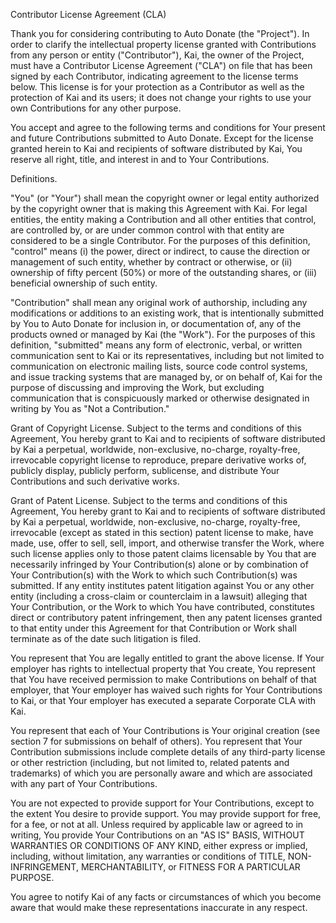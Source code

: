Contributor License Agreement (CLA)

Thank you for considering contributing to Auto Donate (the "Project"). In order to clarify the intellectual property license granted with Contributions from any person or entity ("Contributor"), Kai, the owner of the Project, must have a Contributor License Agreement ("CLA") on file that has been signed by each Contributor, indicating agreement to the license terms below. This license is for your protection as a Contributor as well as the protection of Kai and its users; it does not change your rights to use your own Contributions for any other purpose.

You accept and agree to the following terms and conditions for Your present and future Contributions submitted to Auto Donate. Except for the license granted herein to Kai and recipients of software distributed by Kai, You reserve all right, title, and interest in and to Your Contributions.

Definitions.

"You" (or "Your") shall mean the copyright owner or legal entity authorized by the copyright owner that is making this Agreement with Kai. For legal entities, the entity making a Contribution and all other entities that control, are controlled by, or are under common control with that entity are considered to be a single Contributor. For the purposes of this definition, "control" means (i) the power, direct or indirect, to cause the direction or management of such entity, whether by contract or otherwise, or (ii) ownership of fifty percent (50%) or more of the outstanding shares, or (iii) beneficial ownership of such entity.

"Contribution" shall mean any original work of authorship, including any modifications or additions to an existing work, that is intentionally submitted by You to Auto Donate for inclusion in, or documentation of, any of the products owned or managed by Kai (the "Work"). For the purposes of this definition, "submitted" means any form of electronic, verbal, or written communication sent to Kai or its representatives, including but not limited to communication on electronic mailing lists, source code control systems, and issue tracking systems that are managed by, or on behalf of, Kai for the purpose of discussing and improving the Work, but excluding communication that is conspicuously marked or otherwise designated in writing by You as "Not a Contribution."

Grant of Copyright License. Subject to the terms and conditions of this Agreement, You hereby grant to Kai and to recipients of software distributed by Kai a perpetual, worldwide, non-exclusive, no-charge, royalty-free, irrevocable copyright license to reproduce, prepare derivative works of, publicly display, publicly perform, sublicense, and distribute Your Contributions and such derivative works.

Grant of Patent License. Subject to the terms and conditions of this Agreement, You hereby grant to Kai and to recipients of software distributed by Kai a perpetual, worldwide, non-exclusive, no-charge, royalty-free, irrevocable (except as stated in this section) patent license to make, have made, use, offer to sell, sell, import, and otherwise transfer the Work, where such license applies only to those patent claims licensable by You that are necessarily infringed by Your Contribution(s) alone or by combination of Your Contribution(s) with the Work to which such Contribution(s) was submitted. If any entity institutes patent litigation against You or any other entity (including a cross-claim or counterclaim in a lawsuit) alleging that Your Contribution, or the Work to which You have contributed, constitutes direct or contributory patent infringement, then any patent licenses granted to that entity under this Agreement for that Contribution or Work shall terminate as of the date such litigation is filed.

You represent that You are legally entitled to grant the above license. If Your employer has rights to intellectual property that You create, You represent that You have received permission to make Contributions on behalf of that employer, that Your employer has waived such rights for Your Contributions to Kai, or that Your employer has executed a separate Corporate CLA with Kai.

You represent that each of Your Contributions is Your original creation (see section 7 for submissions on behalf of others). You represent that Your Contribution submissions include complete details of any third-party license or other restriction (including, but not limited to, related patents and trademarks) of which you are personally aware and which are associated with any part of Your Contributions.

You are not expected to provide support for Your Contributions, except to the extent You desire to provide support. You may provide support for free, for a fee, or not at all. Unless required by applicable law or agreed to in writing, You provide Your Contributions on an "AS IS" BASIS, WITHOUT WARRANTIES OR CONDITIONS OF ANY KIND, either express or implied, including, without limitation, any warranties or conditions of TITLE, NON-INFRINGEMENT, MERCHANTABILITY, or FITNESS FOR A PARTICULAR PURPOSE.

You agree to notify Kai of any facts or circumstances of which you become aware that would make these representations inaccurate in any respect.